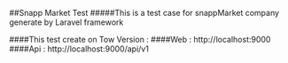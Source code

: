 ##Snapp Market Test
#####This is a test case for snappMarket company generate by Laravel framework 

####This test create on Tow Version :
####Web : http://localhost:9000
####Api : http://localhost:9000/api/v1




